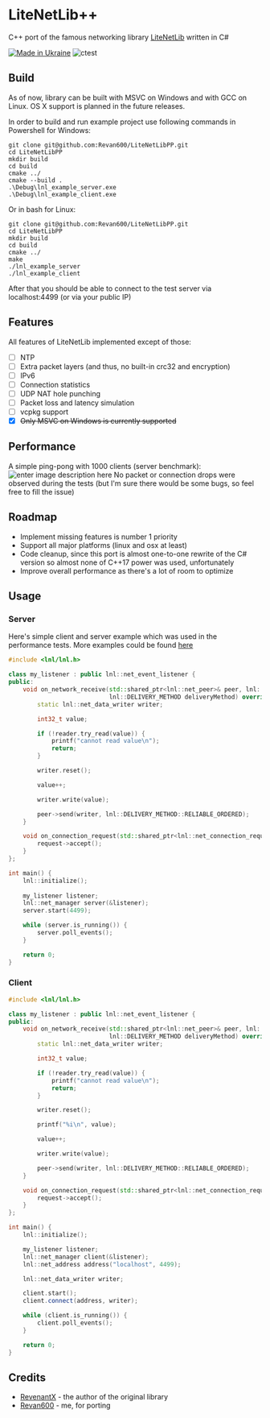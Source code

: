 # LiteNetLib++
C++ port of the famous networking library [LiteNetLib](https://github.com/RevenantX/LiteNetLib) written in C#

[![Made in Ukraine](https://img.shields.io/badge/made_in-ukraine-ffd700.svg?labelColor=0057b7)](https://stand-with-ukraine.pp.ua) ![ctest](actions/workflows/cmake.yml/badge.svg)
## Build
As of now, library can be built with MSVC on Windows and with GCC on Linux. OS X support is planned in the future releases.

In order to build and run example project use following commands in Powershell for Windows:

    git clone git@github.com:Revan600/LiteNetLibPP.git
    cd LiteNetLibPP
    mkdir build
    cd build
    cmake ../
    cmake --build .
    .\Debug\lnl_example_server.exe
    .\Debug\lnl_example_client.exe

Or in bash for Linux:

    git clone git@github.com:Revan600/LiteNetLibPP.git
    cd LiteNetLibPP
    mkdir build
    cd build
    cmake ../
    make
    ./lnl_example_server
    ./lnl_example_client

After that you should be able to connect to the test server via localhost:4499 (or via your public IP)
## Features
All features of LiteNetLib implemented except of those:

- [ ] NTP
- [ ] Extra packet layers (and thus, no built-in crc32 and encryption)
- [ ] IPv6
- [ ] Connection statistics
- [ ] UDP NAT hole punching
- [ ] Packet loss and latency simulation
- [ ] vcpkg support
- [x] ~~Only MSVC on Windows is currently supported~~

## Performance
A simple ping-pong with 1000 clients (server benchmark):
![enter image description here](https://github.com/Revan600/LiteNetLibPP/blob/main/assets/lnl_perf.png?raw=true)
No packet or connection drops were observed during the tests (but I'm sure there would be some bugs, so feel free to fill the issue)
## Roadmap

- Implement missing features is number 1 priority
- Support all major platforms (linux and osx at least)
- Code cleanup, since this port is almost one-to-one rewrite of the C# version so almost none of C++17 power was used, unfortunately
- Improve overall performance as there's a lot of room to optimize

## Usage
### Server
Here's simple client and server example which was used in the performance tests.
More examples could be found [here](example)

```cpp
#include <lnl/lnl.h>

class my_listener : public lnl::net_event_listener {
public:
    void on_network_receive(std::shared_ptr<lnl::net_peer>& peer, lnl::net_data_reader& reader, uint8_t channelNumber,
                            lnl::DELIVERY_METHOD deliveryMethod) override {
        static lnl::net_data_writer writer;

        int32_t value;

        if (!reader.try_read(value)) {
            printf("cannot read value\n");
            return;
        }

        writer.reset();

        value++;

        writer.write(value);

        peer->send(writer, lnl::DELIVERY_METHOD::RELIABLE_ORDERED);
    }

    void on_connection_request(std::shared_ptr<lnl::net_connection_request>& request) override {
        request->accept();
    }
};

int main() {
    lnl::initialize();
    
    my_listener listener;
    lnl::net_manager server(&listener);
    server.start(4499);

    while (server.is_running()) {
        server.poll_events();
    }

    return 0;
}
```

### Client

```cpp
#include <lnl/lnl.h>

class my_listener : public lnl::net_event_listener {
public:
    void on_network_receive(std::shared_ptr<lnl::net_peer>& peer, lnl::net_data_reader& reader, uint8_t channelNumber,
                            lnl::DELIVERY_METHOD deliveryMethod) override {
        static lnl::net_data_writer writer;

        int32_t value;

        if (!reader.try_read(value)) {
            printf("cannot read value\n");
            return;
        }

        writer.reset();

        printf("%i\n", value);

        value++;

        writer.write(value);

        peer->send(writer, lnl::DELIVERY_METHOD::RELIABLE_ORDERED);
    }

    void on_connection_request(std::shared_ptr<lnl::net_connection_request>& request) override {
        request->accept();
    }
};

int main() {
    lnl::initialize();

    my_listener listener;
    lnl::net_manager client(&listener);
    lnl::net_address address("localhost", 4499);

    lnl::net_data_writer writer;

    client.start();
    client.connect(address, writer);

    while (client.is_running()) {
        client.poll_events();
    }

    return 0;
}
```

## Credits
- [RevenantX](https://github.com/RevenantX) - the author of the original library
- [Revan600](https://github.com/Revan600) - me, for porting

